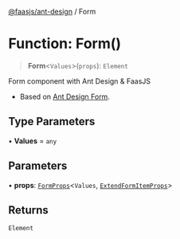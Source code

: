 [@faasjs/ant-design](../README.md) / Form

# Function: Form()

> **Form**\<`Values`\>(`props`): `Element`

Form component with Ant Design & FaasJS

- Based on [Ant Design Form](https://ant.design/components/form/).

## Type Parameters

• **Values** = `any`

## Parameters

• **props**: [`FormProps`](../interfaces/FormProps.md)\<`Values`, [`ExtendFormItemProps`](../interfaces/ExtendFormItemProps.md)\>

## Returns

`Element`
